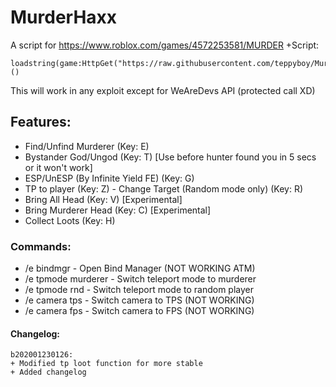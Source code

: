 # MurderHaxx
A script for https://www.roblox.com/games/4572253581/MURDER
+Script:
```
loadstring(game:HttpGet("https://raw.githubusercontent.com/teppyboy/MurderHaxx/master/MurderHaxx_beta.lua",true))()
```
This will work in any exploit except for WeAreDevs API (protected call XD)
## Features:
+ Find/Unfind Murderer (Key: E)
+ Bystander God/Ungod (Key: T) [Use before hunter found you in 5 secs or it won't work]
+ ESP/UnESP (By Infinite Yield FE) (Key: G)
+ TP to player (Key: Z) - Change Target (Random mode only) (Key: R)
+ Bring All Head (Key: V) [Experimental]
+ Bring Murderer Head (Key: C) [Experimental]
+ Collect Loots (Key: H)
### Commands:
+ /e bindmgr - Open Bind Manager (NOT WORKING ATM)
+ /e tpmode murderer - Switch teleport mode to murderer
+ /e tpmode rnd - Switch teleport mode to random player
+ /e camera tps - Switch camera to TPS (NOT WORKING)
+ /e camera fps - Switch camera to FPS (NOT WORKING)
#### Changelog:
```
b202001230126:
+ Modified tp loot function for more stable
+ Added changelog
```
